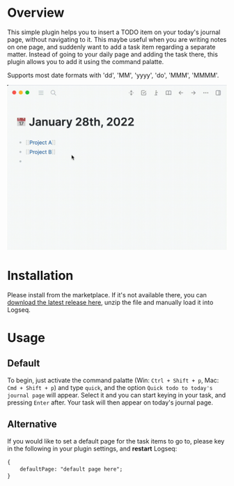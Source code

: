 # Overview

This simple plugin helps you to insert a TODO item on your today's journal page, without navigating to it. This maybe useful when you are writing notes on one page, and suddenly want to add a task item regarding a separate matter. Instead of going to your daily page and adding the task there, this plugin allows you to add it using the command palatte.

Supports most date formats with 'dd', 'MM', 'yyyy', 'do', 'MMM', 'MMMM'.

![](/screenshots/demo.gif)

# Installation

Please install from the marketplace. If it's not available there, you can [download the latest release here](https://github.com/hkgnp/logseq-quicktodo-plugin/releases), unzip the file and manually load it into Logseq.

# Usage

## Default

To begin, just activate the command palatte (Win: `Ctrl + Shift + p`, Mac: `Cmd + Shift + p`) and type `quick`, and the option `Quick todo to today's journal page` will appear. Select it and you can start keying in your task, and pressing `Enter` after. Your task will then appear on today's journal page.

## Alternative

If you would like to set a default page for the task items to go to, please key in the following in your plugin settings, and **restart** Logseq:

```
{
    defaultPage: "default page here";
}
```
